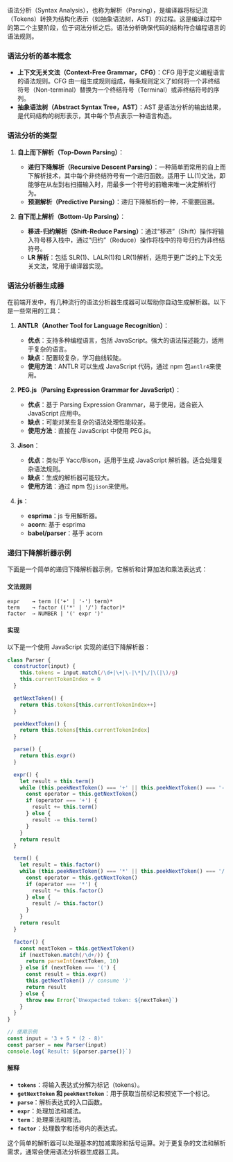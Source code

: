 语法分析（Syntax Analysis），也称为解析（Parsing），是编译器将标记流（Tokens）转换为结构化表示（如抽象语法树，AST）的过程。这是编译过程中的第二个主要阶段，位于词法分析之后。语法分析确保代码的结构符合编程语言的语法规则。

### 语法分析的基本概念

- **上下文无关文法（Context-Free Grammar，CFG）**：CFG 用于定义编程语言的语法规则。CFG 由一组生成规则组成，每条规则定义了如何将一个非终结符号（Non-terminal）替换为一个终结符号（Terminal）或非终结符号的序列。
- **抽象语法树（Abstract Syntax Tree，AST）**：AST 是语法分析的输出结果，是代码结构的树形表示，其中每个节点表示一种语言构造。

### 语法分析的类型

1. **自上而下解析（Top-Down Parsing）**：

   - **递归下降解析（Recursive Descent Parsing）**：一种简单而常用的自上而下解析技术，其中每个非终结符号有一个递归函数。适用于 LL(1)文法，即能够在从左到右扫描输入时，用最多一个符号的前瞻来唯一决定解析行为。
   - **预测解析（Predictive Parsing）**：递归下降解析的一种，不需要回溯。

2. **自下而上解析（Bottom-Up Parsing）**：
   - **移进-归约解析（Shift-Reduce Parsing）**：通过“移进”（Shift）操作将输入符号移入栈中，通过“归约”（Reduce）操作将栈中的符号归约为非终结符号。
   - **LR 解析**：包括 SLR(1)、LALR(1)和 LR(1)解析，适用于更广泛的上下文无关文法，常用于编译器实现。

### 语法分析器生成器

在前端开发中，有几种流行的语法分析器生成器可以帮助你自动生成解析器。以下是一些常用的工具：

1. **ANTLR（Another Tool for Language Recognition）**：

   - **优点**：支持多种编程语言，包括 JavaScript。强大的语法描述能力，适用于复杂的语言。
   - **缺点**：配置较复杂，学习曲线较陡。
   - **使用方法**：ANTLR 可以生成 JavaScript 代码，通过 npm 包`antlr4`来使用。

2. **PEG.js（Parsing Expression Grammar for JavaScript）**：

   - **优点**：基于 Parsing Expression Grammar，易于使用，适合嵌入 JavaScript 应用中。
   - **缺点**：可能对某些复杂的语法处理性能较差。
   - **使用方法**：直接在 JavaScript 中使用 PEG.js。

3. **Jison**：

   - **优点**：类似于 Yacc/Bison，适用于生成 JavaScript 解析器。适合处理复杂语法规则。
   - **缺点**：生成的解析器可能较大。
   - **使用方法**：通过 npm 包`jison`来使用。

4. **js**：
   - **esprima**：js 专用解析器。
   - **acorn**: 基于 esprima
   - **babel/parser**：基于 acorn

### 递归下降解析器示例

下面是一个简单的递归下降解析器示例，它解析和计算加法和乘法表达式：

#### 文法规则

```
expr    → term (('+' | '-') term)*
term    → factor (('*' | '/') factor)*
factor  → NUMBER | '(' expr ')'
```

#### 实现

以下是一个使用 JavaScript 实现的递归下降解析器：

```javascript
class Parser {
  constructor(input) {
    this.tokens = input.match(/\d+|\+|\-|\*|\/|\(|\)/g)
    this.currentTokenIndex = 0
  }

  getNextToken() {
    return this.tokens[this.currentTokenIndex++]
  }

  peekNextToken() {
    return this.tokens[this.currentTokenIndex]
  }

  parse() {
    return this.expr()
  }

  expr() {
    let result = this.term()
    while (this.peekNextToken() === '+' || this.peekNextToken() === '-') {
      const operator = this.getNextToken()
      if (operator === '+') {
        result += this.term()
      } else {
        result -= this.term()
      }
    }
    return result
  }

  term() {
    let result = this.factor()
    while (this.peekNextToken() === '*' || this.peekNextToken() === '/') {
      const operator = this.getNextToken()
      if (operator === '*') {
        result *= this.factor()
      } else {
        result /= this.factor()
      }
    }
    return result
  }

  factor() {
    const nextToken = this.getNextToken()
    if (nextToken.match(/\d+/)) {
      return parseInt(nextToken, 10)
    } else if (nextToken === '(') {
      const result = this.expr()
      this.getNextToken() // consume ')'
      return result
    } else {
      throw new Error(`Unexpected token: ${nextToken}`)
    }
  }
}

// 使用示例
const input = '3 + 5 * (2 - 8)'
const parser = new Parser(input)
console.log(`Result: ${parser.parse()}`)
```

#### 解释

- **`tokens`**：将输入表达式分解为标记（tokens）。
- **`getNextToken` 和 `peekNextToken`**：用于获取当前标记和预览下一个标记。
- **`parse`**：解析表达式的入口函数。
- **`expr`**：处理加法和减法。
- **`term`**：处理乘法和除法。
- **`factor`**：处理数字和括号内的表达式。

这个简单的解析器可以处理基本的加减乘除和括号运算。对于更复杂的文法和解析需求，通常会使用语法分析器生成器工具。
